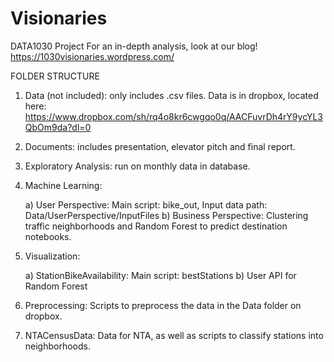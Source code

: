 # Visionaries
DATA1030 Project
For an in-depth analysis, look at our blog!
https://1030visionaries.wordpress.com/

FOLDER STRUCTURE

1) Data (not included): only includes .csv files. Data is in dropbox, located here: 
https://www.dropbox.com/sh/rq4o8kr6cwgqo0q/AACFuvrDh4rY9ycYL3QbOm9da?dl=0

2) Documents: includes presentation, elevator pitch and final report.

3) Exploratory Analysis: run on monthly data in database.

4) Machine Learning:
    
   a) User Perspective: Main script:        bike_out, 
			    Input data path:  Data/UserPerspective/InputFiles 
   b) Business Perspective: 
            Clustering traffic neighborhoods and Random Forest to predict destination notebooks. 

5) Visualization: 
    
   a) StationBikeAvailability:    Main script:        bestStations 
   b) User API for Random Forest
6) Preprocessing: Scripts to preprocess the data in the Data folder on dropbox.
7) NTACensusData: Data for NTA, as well as scripts to classify stations into neighborhoods.			                  
